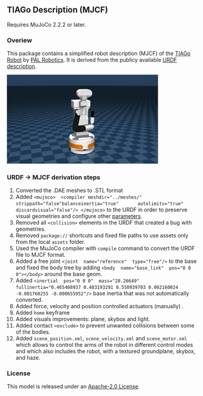## TIAGo Description (MJCF)

Requires MuJoCo 2.2.2 or later.

### Overiew

This package contains a simplified robot description (MJCF) of the [TIAGo Robot](https://pal-robotics.com/robots/tiago/) by [PAL Robotics](https://pal-robotics.com/). It is derived from the publicy available [URDF description](https://github.com/pal-robotics/tiago_robot/blob/kinetic-devel/tiago_description). 

<p float="left">
  <img src="tiago.png" width="400">
</p>


### URDF -> MJCF derivation steps

 1. Converted the .DAE meshes to .STL format
 2.  Added   `<mujoco>  <compiler meshdir="../meshes/" strippath="false"balanceinertia="true" 		autolimits="true" discardvisual="false"/> </mujoco>` to the URDF in order to preserve visual geometries and configure other [parameters](https://mujoco.readthedocs.io/en/stable/XMLreference.html#compiler).
 3.  Removed all `<collision>` elements in the URDF that created a bug with geometries.
 4. Removed `package://` shortcuts and fixed file paths to use assets only from the local `assets` folder. 
 5.  Used the MuJoCo compiler with `compile` command to convert the URDF file to MJCF  format.
 6. Added a free joint `<joint  name="reference"  type="free"/>` to the base and fixed the body tree by adding `<body  name="base_link"  pos="0 0 0"></body>` around the base geom.
 7. Added `<inertial  pos="0 0 0"  mass="28.26649"  fullinertia="0.465408937 0.483193291 0.550939703 0.002160024 -0.001760255 -0.000655952"/>` base inertia that was not automatically converted.
 8. Added force, velocity and position controlled actuators (manually) .
 9. Added `home` keyframe
 10. Added visuals improvements: plane, skybox and light. 
 11.  Added contact `<exclude>` to prevent unwanted collisions between some of the bodies.
 12. Added `scene_position.xml`, `scene_velocity.xml` and `scene_motor.xml` which allows to control the arms of the robot in different control modes and which also includes the robot, with a textured groundplane, skybox, and haze.


### License

This model is released under an [Apache-2.0 License](LICENSE).
